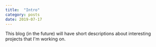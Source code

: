 ```yaml
---
title:  "Intro"
category: posts
date: 2019-07-17
---
```


This blog (in the future) will have short descriptions about interesting projects that I'm working on.
